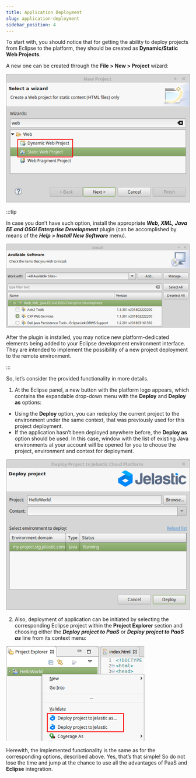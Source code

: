 ```yaml
---
title: Application Deployment
slug: application-deployment
sidebar_position: 4
---
```


<!-- ## Eclipse Plugin Application Deployment -->

To start with, you should notice that for getting the ability to deploy projects from Eclipse to the platform, they should be created as **Dynamic/Static Web Projects**.

A new one can be created through the **File > New > Project** wizard:

<div style={{
    display:'flex',
    justifyContent: 'center',
    margin: '0 0 1rem 0'
}}>

![Locale Dropdown](./img/ApplicationDeployment/01-create-new-web-application-project.png)

</div>

:::tip

In case you don’t have such option, install the appropriate ***Web, XML, Java EE and OSGi Enterprise Development*** plugin (can be accomplished by means of the ***Help > Install New Software*** menu).

<div style={{
    display:'flex',
    justifyContent: 'center',
    margin: '0 0 1rem 0'
}}>

![Locale Dropdown](./img/ApplicationDeployment/02-install-additional-software-for-eclipse.png)

</div>

After the plugin is installed, you may notice new platform-dedicated elements being added to your Eclipse development environment interface. They are intended to implement the possibility of a new project deployment to the remote environment.

:::

So, let’s consider the provided functionality in more details.

1. At the Eclipse panel, a new button with the platform logo appears, which contains the expandable drop-down menu with the **Deploy** and **Deploy as** options:

- Using the **Deploy** option, you can redeploy the current project to the environment under the same context, that was previously used for this project deployment.
- If the application hasn’t been deployed anywhere before, the **Deploy as** option should be used. In this case, window with the list of existing Java environments at your account will be opened for you to choose the project, environment and context for deployment.

<div style={{
    display:'flex',
    justifyContent: 'center',
    margin: '0 0 1rem 0'
}}>

![Locale Dropdown](./img/ApplicationDeployment/03-deploy-eclipse-project-to-paas.png)

</div>

2. Also, deployment of application can be initiated by selecting the corresponding Eclipse project within the **Project Explorer** section and choosing either the ***Deploy project to PaaS*** or ***Deploy project to PaaS as*** line from its context menu:

<div style={{
    display:'flex',
    justifyContent: 'center',
    margin: '0 0 1rem 0'
}}>

![Locale Dropdown](./img/ApplicationDeployment/04-deploy-project-to-context-menu.png)

</div>

Herewith, the implemented functionality is the same as for the corresponding options, described above. Yes, that’s that simple! So do not lose the time and jump at the chance to use all the advantages of PaaS and **Eclipse** integration.